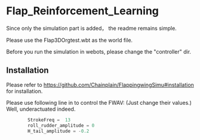 # Flap_Reinforcement_Learning

Since only the simulation part is added，
the readme remains simple.

Please use the Flap3DOrgtest.wbt as the world file.

Before you run the simulation in webots, please change the "controller" dir.

## Installation
Please refer to https://github.com/Chainplain/FlappingwingSimu#installation for installation.

Please use following line in to control the FWAV: (Just change their values.) Well, underactuated indeed.
```python
        StrokeFreq =  13                
        roll_rudder_amplitude = 0
        H_tail_amplitude = -0.2   
```
